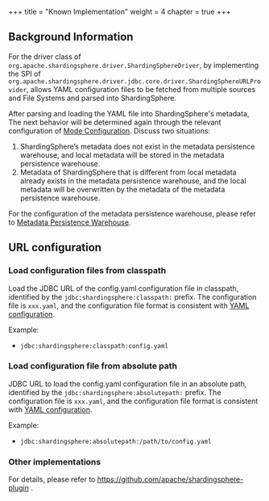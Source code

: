 +++
title = "Known Implementation"
weight = 4
chapter = true
+++

## Background Information

For the driver class of `org.apache.shardingsphere.driver.ShardingSphereDriver`,
by implementing the SPI of `org.apache.shardingsphere.driver.jdbc.core.driver.ShardingSphereURLProvider`,
allows YAML configuration files to be fetched from multiple sources and File Systems and parsed into ShardingSphere.

After parsing and loading the YAML file into ShardingSphere's metadata,
The next behavior will be determined again through the relevant configuration of [Mode Configuration](../../../java-api/mode). Discuss two situations:
1. ShardingSphere’s metadata does not exist in the metadata persistence warehouse, and local metadata will be stored in the metadata persistence warehouse.
2. Metadata of ShardingSphere that is different from local metadata already exists in the metadata persistence warehouse, and the local metadata will be overwritten by the metadata of the metadata persistence warehouse.

For the configuration of the metadata persistence warehouse, please refer to [Metadata Persistence Warehouse](../../../../common-config/builtin-algorithm/metadata-repository).

## URL configuration

### Load configuration files from classpath
Load the JDBC URL of the config.yaml configuration file in classpath, identified by the `jdbc:shardingsphere:classpath:` prefix.
The configuration file is `xxx.yaml`, and the configuration file format is consistent with [YAML configuration](../../../yaml-config).

Example:
- `jdbc:shardingsphere:classpath:config.yaml`

### Load configuration file from absolute path
JDBC URL to load the config.yaml configuration file in an absolute path, identified by the `jdbc:shardingsphere:absolutepath:` prefix.
The configuration file is `xxx.yaml`, and the configuration file format is consistent with [YAML configuration](../../../yaml-config).

Example:
- `jdbc:shardingsphere:absolutepath:/path/to/config.yaml`

### Other implementations
For details, please refer to https://github.com/apache/shardingsphere-plugin .
